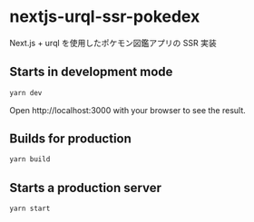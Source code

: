 # nextjs-urql-ssr-pokedex

Next.js + urql を使用したポケモン図鑑アプリの SSR 実装

## Starts in development mode

```sh
yarn dev
```

Open http://localhost:3000 with your browser to see the result.

## Builds for production

```sh
yarn build
```

## Starts a production server

```sh
yarn start
```
